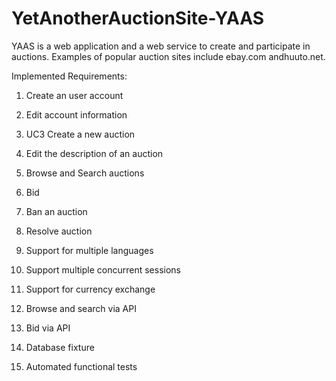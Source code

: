 # YetAnotherAuctionSite-YAAS

YAAS is a web application and a web service to create and participate in auctions. Examples of popular
auction​ ​sites​ ​include​ ​​ebay.com​​ ​and​ ​​huuto.net​.

Implemented Requirements:
1. Create an user account

2. Edit account information

3. UC3 Create a new auction

4. Edit the description of an auction

5. Browse and Search auctions

6. Bid

7. Ban an auction

8. Resolve auction

9. Support for multiple languages

10. Support multiple concurrent sessions 

11. Support for currency exchange

12. Browse and search via API

13. Bid via API

14. Database fixture

15. Automated functional tests
